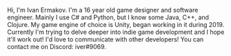 Hi, I'm Ivan Ermakov. I'm a 16 year old game designer and software engineer. Mainly I use C# and Python, but I know some Java, C++, and Clojure. My game engine of choice is Unity, began working in it during 2019. Currently I'm trying to delve deeper into indie game development and I hope it'll work out! I'd love to communicate with other developers! You can contact me on Discord: iver#9069.
